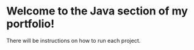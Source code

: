 <h1>Welcome to the Java section of my portfolio!</h1> 
<p>There will be instructions on how to run each project.</p>
